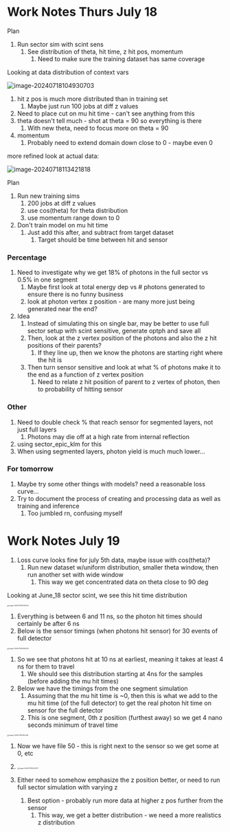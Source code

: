 # Work Notes Thurs July 18

Plan

1. Run sector sim with scint sens
   1. See distribution of theta, hit time, z hit pos, momentum
      1. Need to make sure the training dataset has same coverage

Looking at data distribution of context vars

![image-20240718104930703](/home/rowan/.config/Typora/typora-user-images/image-20240718104930703.png)

1. hit z pos is much more distributed than in training set
   1. Maybe just run 100 jobs at diff z values
2. Need to place cut on mu hit time - can't see anything from this
3. theta doesn't tell much - shot at theta = 90 so everything is there
   1. With new theta, need to focus more on theta = 90
4. momentum
   1. Probably need to extend domain down close to 0 - maybe even 0



more refined look at actual data:

![image-20240718113421818](/home/rowan/.config/Typora/typora-user-images/image-20240718113421818.png)



Plan

1. Run new training sims
   1. 200 jobs at diff z values
   2. use cos(theta) for theta distribution
   3. use momentum range down to 0
2. Don't train model on mu hit time
   1. Just add this after, and subtract from target dataset
      1. Target should be time between hit and sensor

### Percentage

1. Need to investigate why we get 18% of photons in the full sector vs 0.5% in one segment
   1. Maybe first look at total energy dep vs # photons generated to ensure there is no funny business
   2. look at photon vertex z position - are many more just being generated near the end?
2. Idea
   1. Instead of simulating this on single bar, may be better to use full sector setup with scint sensitive, generate optph and save all
   2. Then, look at the z vertex position of the photons and also the z hit positions of their parents?
      1. If they line up, then we know the photons are starting right where the hit is
   3. Then turn sensor sensitive and look at what % of photons make it to the end as a function of z vertex position
      1. Need to relate z hit position of parent to z vertex of photon, then to probability of hitting sensor

### Other

1. Need to double check % that reach sensor for segmented layers, not just full layers
   1. Photons may die off at a high rate from internal reflection
2. using sector_epic_klm for this
3. When using segmented layers, photon yield is much much lower...

### For tomorrow

1. Maybe try some other things with models? need a reasonable loss curve...
2. Try to document the process of creating and processing data as well as training and inference
   1. Too jumbled rn, confusing myself

# Work Notes July 19

1. Loss curve looks fine for july 5th data, maybe issue with cos(theta)?
   1. Run new dataset w/uniform distribution, smaller theta window, then run another set with wide window
      1. This way we get concentrated data on theta close to 90 deg

Looking at June_18 sector scint, we see this hit time distribution

<img src="/home/rowan/.config/Typora/typora-user-images/image-20240719150401222.png" alt="image-20240719150401222" style="zoom: 25%;" />

1. Everything is between 6 and 11 ns, so the photon hit times should certainly be after 6 ns
2. Below is the sensor timings (when photons hit sensor) for 30 events of full detector

<img src="/home/rowan/.config/Typora/typora-user-images/image-20240719150602414.png" alt="image-20240719150602414" style="zoom:25%;" />

1. So we see that photons hit at 10 ns at earliest, meaning it takes at least 4 ns for them to travel
   1. We should see this distribution starting at 4ns for the samples (before adding the mu hit times)
2. Below we have the timings from the one segment simulation
   1. Assuming that the mu hit time is ~0, then this is what we add to the mu hit time (of the full detector) to get the real photon hit time on sensor for the full detector
   2. This is one segment, 0th z position (furthest away) so we get 4 nano seconds minimum of travel time

<img src="/home/rowan/.config/Typora/typora-user-images/image-20240719151152336.png" alt="image-20240719151152336" style="zoom:25%;" />

1. Now we have file 50 - this is right next to the sensor so we get some at 0, etc
2. <img src="/home/rowan/.config/Typora/typora-user-images/image-20240719153041177.png" alt="image-20240719153041177" style="zoom:25%;" />

1. Either need to somehow emphasize the z position better, or need to run full sector simulation with varying z
   1. Best option - probably run more data at higher z pos further from the sensor
      1. This way, we get a better distribution - we need a more realistics z distribution